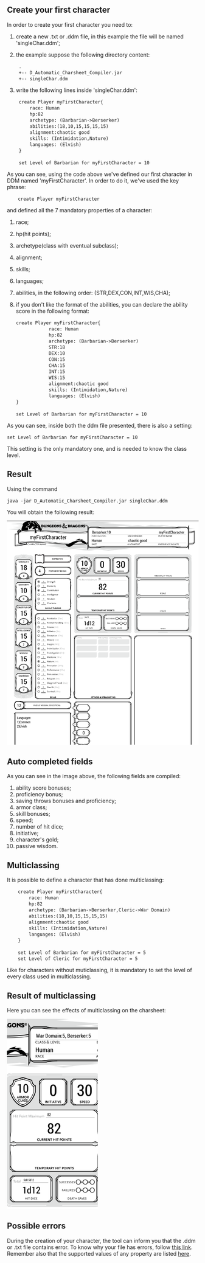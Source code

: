 ## Create your first character
In order to create your first character you need to:
1. create a new .txt or .ddm file, in this example the file will be named 'singleChar.ddm';
2. the example suppose the following directory content:

        .
        +-- D_Automatic_Charsheet_Compiler.jar
        +-- singleChar.ddm
3. write the following lines inside 'singleChar.ddm':<a name="firstDef"></a>

        create Player myFirstCharacter{
            race: Human
            hp:82
            archetype: (Barbarian->Berserker)
            abilities:(18,10,15,15,15,15)
            alignment:chaotic good
            skills: (Intimidation,Nature)
            languages: (Elvish)
        }
        
        set Level of Barbarian for myFirstCharacter = 10
        
As you can see, using the code above we've defined our first character in DDM named 'myFirstCharacter'.
In order to do it, we've used the key phrase:

        create Player myFirstCharacter 
    
and defined all the 7 mandatory properties of a character:
1. race;
2. hp(hit points);
3. archetype(class with eventual subclass);
4. alignment;
5. skills;
6. languages;
7. abilities, in the following order: (STR,DEX,CON,INT,WIS,CHA);
7. if you don't like the format of the abilities, you can declare the ability score in the
following format:
    
       create Player myFirstCharacter{
                   race: Human
                   hp:82
                   archetype: (Barbarian->Berserker)
                   STR:18
                   DEX:10
                   CON:15
                   CHA:15
                   INT:15
                   WIS:15
                   alignment:chaotic good
                   skills: (Intimidation,Nature)
                   languages: (Elvish)
       }
               
       set Level of Barbarian for myFirstCharacter = 10

As you can see, inside both the ddm file presented, there is also a setting:

    set Level of Barbarian for myFirstCharacter = 10

This setting is the only mandatory one, and is needed to know the class level.


## Result

Using the command

    java -jar D_Automatic_Charsheet_Compiler.jar singleChar.ddm
        
You will obtain the following result:

![Single character charsheet example](./img/singleCharExample.jpg "Single character charsheet example")


## Auto completed fields
As you can see in the image above, the following fields are compiled:
1. ability score bonuses;
2. proficiency bonus;
3. saving throws bonuses and  proficiency;
4. armor class;
5. skill bonuses;
6. speed;
7. number of hit dice;
8. initiative;
9. character's gold;
10. passive wisdom.

## Multiclassing
It is possible to define a character that has done multiclassing:<a name="seconddef"></a>

        create Player myFirstCharacter{
            race: Human
            hp:82
            archetype: (Barbarian->Berserker,Cleric->War Domain)
            abilities:(18,10,15,15,15,15)
            alignment:chaotic good
            skills: (Intimidation,Nature)
            languages: (Elvish)
        }
        
        set Level of Barbarian for myFirstCharacter = 5
        set Level of Cleric for myFirstCharacter = 5
        
Like for characters without muticlassing, it is mandatory to set the level of every class used in multiclassing.

## Result of multiclassing
Here you can see the effects of multiclassing on the charsheet:

![Single character charsheet example](./img/multiclassExample.jpg "Single character multiclassing example")


## Possible errors
During the creation of your character, the tool can inform you that the .ddm or .txt file contains error.
To know why your file has errors, follow [this link](./errors.md). Remember also that the supported values
of any property are listed [here](./vocab.md).